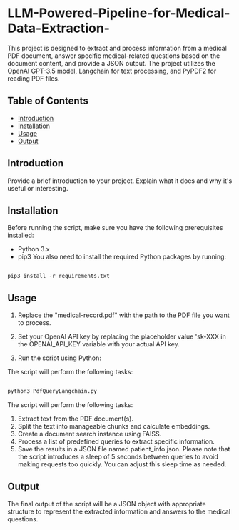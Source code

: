 # LLM-Powered-Pipeline-for-Medical-Data-Extraction-
This project is designed to extract and process information from a medical PDF document, answer specific medical-related questions based on the document content, and provide a JSON output. The project utilizes the OpenAI GPT-3.5 model, Langchain for text processing, and PyPDF2 for reading PDF files.


## Table of Contents

- [Introduction](#introduction)
- [Installation](#installation)
- [Usage](#usage)
- [Output](#output)

## Introduction

Provide a brief introduction to your project. Explain what it does and why it's useful or interesting.

## Installation

Before running the script, make sure you have the following prerequisites installed:

- Python 3.x
- pip3
You also need to install the required Python packages by running:

```shell

pip3 install -r requirements.txt

```

## Usage
1. Replace the "medical-record.pdf" with the path to the PDF file you want to process.

2. Set your OpenAI API key by replacing the placeholder value 'sk-XXX in the OPENAI_API_KEY variable with your actual API key.

3. Run the script using Python:

The script will perform the following tasks:

```bash

python3 PdfQueryLangchain.py

```

The script will perform the following tasks:

1. Extract text from the PDF document(s).
2. Split the text into manageable chunks and calculate embeddings.
3. Create a document search instance using FAISS.
4. Process a list of predefined queries to extract specific information.
5. Save the results in a JSON file named patient_info.json.
Please note that the script introduces a sleep of 5 seconds between queries to avoid making requests too quickly. You can adjust this sleep time as needed.


## Output
The final output of the script will be a JSON object with appropriate structure to represent the extracted information and answers to the medical questions.
